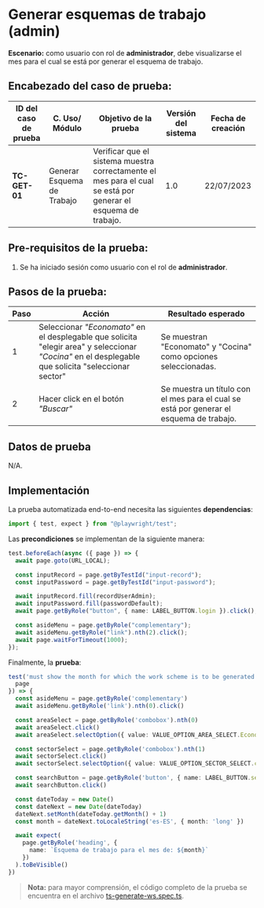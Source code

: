 # Generar esquemas de trabajo (admin)

**Escenario:** como usuario con rol de **administrador**, debe visualizarse el mes para el cual se está por generar el esquema de trabajo.

## Encabezado del caso de prueba:

| ID del caso de prueba | C. Uso/ Módulo | Objetivo de la prueba                                                                        | Versión del sistema | Fecha de creación |
| --------------------- | -------------- | -------------------------------------------------------------------------------------------- | ------------------- | ----------------- |
| **TC-GET-01**          | Generar Esquema de Trabajo | Verificar que el sistema muestra correctamente el mes para el cual se está por generar el esquema de trabajo. | 1.0                 | 22/07/2023        |

## Pre-requisitos de la prueba:

1. Se ha iniciado sesión como usuario con el rol de **administrador**.

## Pasos de la prueba:

| Paso | Acción                                                                 | Resultado esperado                                                                                                                                                               |
| ---- | ---------------------------------------------------------------------- | -------------------------------------------------------------------------------------------------------------------------------------------------------------------------------- |
| 1    | Seleccionar _"Economato"_ en el desplegable que solicita "elegir area" y seleccionar _"Cocina"_ en el desplegable que solicita "seleccionar sector" | Se muestran "Economato" y "Cocina" como opciones seleccionadas.|
| 2    | Hacer click en el botón _"Buscar"_ | Se muestra un título con el mes para el cual se está por generar el esquema de trabajo. |

## Datos de prueba

N/A.

## Implementación

La prueba automatizada end-to-end necesita las siguientes **dependencias**:

```typescript
import { test, expect } from "@playwright/test";
```

Las **precondiciones** se implementan de la siguiente manera:

```typescript
test.beforeEach(async ({ page }) => {
  await page.goto(URL_LOCAL);

  const inputRecord = page.getByTestId("input-record");
  const inputPassword = page.getByTestId("input-password");

  await inputRecord.fill(recordUserAdmin);
  await inputPassword.fill(passwordDefault);
  await page.getByRole("button", { name: LABEL_BUTTON.login }).click();

  const asideMenu = page.getByRole("complementary");
  await asideMenu.getByRole("link").nth(2).click();
  await page.waitForTimeout(1000);
});
```

Finalmente, la **prueba**:

```typescript
test('must show the month for which the work scheme is to be generated', async ({
  page
}) => {
  const asideMenu = page.getByRole('complementary')
  await asideMenu.getByRole('link').nth(0).click()

  const areaSelect = page.getByRole('combobox').nth(0)
  await areaSelect.click()
  await areaSelect.selectOption({ value: VALUE_OPTION_AREA_SELECT.Economato })

  const sectorSelect = page.getByRole('combobox').nth(1)
  await sectorSelect.click()
  await sectorSelect.selectOption({ value: VALUE_OPTION_SECTOR_SELECT.cocina })

  const searchButton = page.getByRole('button', { name: LABEL_BUTTON.search })
  await searchButton.click()

  const dateToday = new Date()
  const dateNext = new Date(dateToday)
  dateNext.setMonth(dateToday.getMonth() + 1)
  const month = dateNext.toLocaleString('es-ES', { month: 'long' })

  await expect(
    page.getByRole('heading', {
      name: `Esquema de trabajo para el mes de: ${month}`
    })
  ).toBeVisible()
})
```

> **Nota:** para mayor comprensión, el código completo de la prueba se encuentra en el archivo [ts-generate-ws.spec.ts](/e2e/menu_admin/ts-generate-ws.spec.ts).